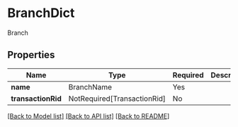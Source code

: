# BranchDict

Branch

## Properties
| Name | Type | Required | Description |
| ------------ | ------------- | ------------- | ------------- |
**name** | BranchName | Yes |  |
**transactionRid** | NotRequired[TransactionRid] | No |  |


[[Back to Model list]](../../README.md#models-v2-link) [[Back to API list]](../../README.md#documentation-for-api-endpoints) [[Back to README]](../../README.md)
